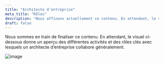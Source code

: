 ```yaml
---
title: "Architecte d'entreprise"
meta_title: "Rôles"
description: "Nous affinons actuellement ce contenu. En attendant, le visuel ci-dessous fournit une vue d'ensemble des activités et des rôles clés avec lesquels un architecte d'entreprise collabore généralement."
draft: false
---
```


Nous sommes en train de finaliser ce contenu. En attendant, le visuel ci-dessous donne un aperçu des différentes activités et des rôles clés avec lesquels un architecte d’entreprise collabore généralement.

![image](./images/roles/enterprise-role.jpg)
